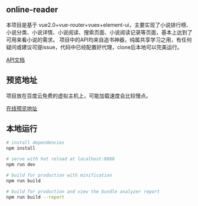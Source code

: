 ## online-reader
本项目是基于 vue2.0+vue-router+vuex+element-ui，主要实现了小说排行榜、小说分类、小说详情、小说阅读、搜索页面、小说阅读记录等页面，基本上达到了可用来看小说的需求。
项目中的API均来自追书神器，纯属共享学习之用，有任何疑问或建议可提issue，代码中已经配置好代理，clone后本地可以完美运行。

[API文档](https://github.com/Jailbreak2017/online-reader/blob/master/api.md)

## 预览地址
项目放在百度云免费的虚拟主机上，可能加载速度会比较慢点。

[在线预览地址](http://zhuqiming.gz01.bdysite.com/index)

## 本地运行

``` bash
# install dependencies
npm install

# serve with hot reload at localhost:8888
npm run dev

# build for production with minification
npm run build

# build for production and view the bundle analyzer report
npm run build --report
```
